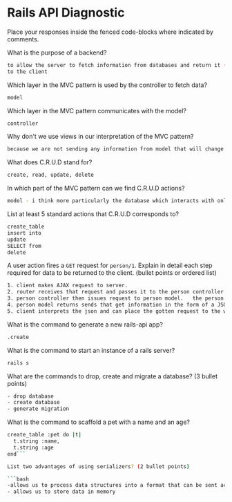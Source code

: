 # Rails API Diagnostic

Place your responses inside the fenced code-blocks where indicated by comments.


What is the purpose of a backend?

```bash
to allow the server to fetch information from databases and return it (in the form of JSON)
to the client
```

Which layer in the MVC pattern is used by the controller to fetch data?

```bash
model
```

Which layer in the MVC pattern communicates with the model?

```bash
controller
```

Why don't we use views in our interpretation of the MVC pattern?

```bash
because we are not sending any information from model that will change html structure on our client side.  
```

What does C.R.U.D stand for?

```bash
create, read, update, delete
```

In which part of the MVC pattern can we find C.R.U.D actions?

```bash
model - i think more particularly the database which interacts with only the model of the MVC
```
List at least 5 standard actions that C.R.U.D corresponds to?

```bash
create_table
insert into
update
SELECT from
delete
```

A user action fires a `GET` request for `person/1`. Explain in detail each step
required for data to be returned to the client. (bullet points or ordered list)

```bash
1. client makes AJAX request to server.
2. router receives that request and passes it to the person controller which is
3. person controller then issues request to person model.   the person model fetches gets necessary information from the database about person 1.  it then returns this gotten information to the person model
4. person model returns sends that get information in the form of a JSON back to the client
5. client interprets the json and can place the gotten request to the webpage
```

What is the command to generate a new rails-api app?

```bash
.create
```

What is the command to start an instance of a rails server?

```bash
rails s
```

What are the commands to drop, create and migrate a database? (3 bullet points)

```bash
- drop database
- create database
- generate migration
```

What is the command to scaffold a pet with a name and an age?

```bash
create_table :pet do |t|
  t.string :name,
  t.string :age
end```

List two advantages of using serializers? (2 bullet points)

```bash
-allows us to process data structures into a format that can be sent across a network to be used later
- allows us to store data in memory
```
